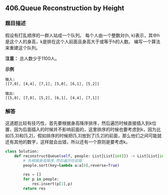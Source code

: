 ## 406.Queue Reconstruction by Height

### 题目描述

假设有打乱顺序的一群人站成一个队列。 每个人由一个整数对(h, k)表示，其中h是这个人的身高，k是排在这个人前面且身高大于或等于h的人数。 编写一个算法来重建这个队列。

**注意：**
总人数少于1100人。

**示例**

```
输入:
[[7,0], [4,4], [7,1], [5,0], [6,1], [5,2]]

输出:
[[5,0], [7,0], [5,2], [6,1], [4,4], [7,1]]
```



### 解答

​	这道题比较有技巧性，首先要根据身高降序排序，然后遍历时候直接插入到k位置，因为后面插入的时候并不影响前面的，这里排序的时候也要考虑到k，因为比如[5,3]和[5,2]，假如排序的时候把[5,3]放到了[5,2]的前面，那么他们之间可能就还有其他的数字，这样就会出错，所以还有一个原则是要考虑k。

```python
class Solution:
    def reconstructQueue(self, people: List[List[int]]) -> List[List[int]]:
        # 先根据身高降序,然后遍历往前插
        people.sort(key=lambda a:a[0],reverse=True)
        
        res = []
        for p in people:
            res.insert(p[1],p)
        return res
```

